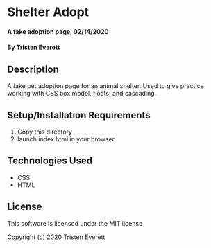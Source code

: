 # Shelter Adopt

#### A fake adoption page, 02/14/2020

#### By Tristen Everett

## Description

A fake pet adoption page for an animal shelter. Used to give practice working with CSS box model, floats, and cascading.

## Setup/Installation Requirements

1. Copy this directory
2. launch index.html in your browser

## Technologies Used

- CSS
- HTML

## License

This software is licensed under the MIT license

Copyright (c) 2020 Tristen Everett